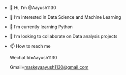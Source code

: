 - 👋 Hi, I’m @Aayush1130
- 👀 I’m interested in Data Science and Machine Learning
- 🌱 I’m currently learning Python 
- 💞️ I’m looking to collaborate on Data analysis projects 
- 📫 How to reach me 
       
  Wechat Id=Aayush1130
        


   Gmail=maskeyaayush1130@gmail.com 

<!---
Aayush1130/Aayush1130 is a ✨ special ✨ repository because its `README.md` (this file) appears on your GitHub profile.
You can click the Preview link to take a look at your changes.
--->
